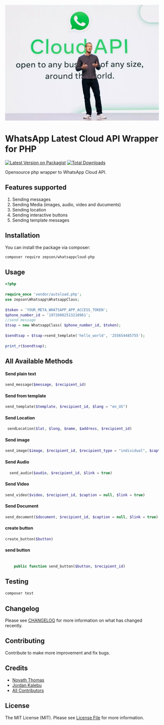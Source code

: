 
[<img src="cloud-api.webp?t=1" />](https://supportukrainenow.org)

# WhatsApp   Latest Cloud API Wrapper for PHP

[![Latest Version on Packagist](https://img.shields.io/packagist/v/zepson/whatsappcloud-php.svg?style=flat-square)](https://packagist.org/packages/zepson/whatsappcloud-php)
[![Total Downloads](https://img.shields.io/packagist/dt/zepson/whatsappcloud-php.svg?style=flat-square)](https://packagist.org/packages/zepson/whatsappcloud-php)

Opensource php wrapper to WhatsApp Cloud API.


## Features supported

1. Sending messages
2. Sending  Media (images, audio, video and ducuments)
3. Sending location
4. Sending interactive buttons
5. Sending template messages

 
## Installation

You can install the package via composer:

```bash
composer require zepson/whatsappcloud-php
```

## Usage

```php
<?php

require_once 'vendor/autoload.php';
use zepson\Whatsapp\WhatsappClass;

$token = 'YOUR_META_WHATSAPP_APP_ACCESS_TOKEN';
$phone_number_id = '10726082513218961';
//send message
$tsap = new WhatsappClass( $phone_number_id, $token);

$sendtsap = $tsap->send_template('hello_world', '255654485755');
 
print_r($sendtsap);
```
## All Available Methods
#### Send plain text
```php
send_message($message, $recipient_id)
```

#### Send from template
```php
send_template($template, $recipient_id, $lang = "en_US")
```

#### Send Location
```php
 sendLocation($lat, $long, $name, $address, $recipient_id)
```

#### Send image
```php
send_image($image, $recipient_id, $recipient_type = "individual", $caption = null, $link = true)
```
#### Send Audio
```php
  send_audio($audio, $recipient_id, $link = true)
```

#### Send Video
```php
send_video($video, $recipient_id, $caption = null, $link = true)
```

#### Send Document
```php
send_document($document, $recipient_id, $caption = null, $link = true)
```

#### create button 
```php
create_button($button)
```
#### send button
```php

    public function send_button($button, $recipient_id)
```

## Testing

```bash
composer test
```

## Changelog

Please see [CHANGELOG](CHANGELOG.md) for more information on what has changed recently.

## Contributing

Contribute to make more improvement and fix bugs.

 
## Credits

- [Novath Thomas](https://github.com/pro-cms)
- [Jordan Kalebu](https://github.com/Kalebu)
- [All Contributors](../../contributors)

## License

The MIT License (MIT). Please see [License File](LICENSE.md) for more information.
